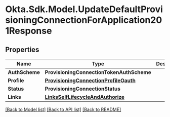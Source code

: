 # Okta.Sdk.Model.UpdateDefaultProvisioningConnectionForApplication201Response

## Properties

Name | Type | Description | Notes
------------ | ------------- | ------------- | -------------
**AuthScheme** | **ProvisioningConnectionTokenAuthScheme** |  | 
**Profile** | [**ProvisioningConnectionProfileOauth**](ProvisioningConnectionProfileOauth.md) |  | 
**Status** | **ProvisioningConnectionStatus** |  | 
**Links** | [**LinksSelfLifecycleAndAuthorize**](LinksSelfLifecycleAndAuthorize.md) |  | [optional] 

[[Back to Model list]](../README.md#documentation-for-models) [[Back to API list]](../README.md#documentation-for-api-endpoints) [[Back to README]](../README.md)

